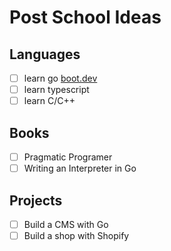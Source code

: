 # Post School Ideas

## Languages

- [ ] learn go [boot.dev](https://boot.dev)
- [ ] learn typescript
- [ ] learn C/C++

## Books

- [ ] Pragmatic Programer
- [ ] Writing an Interpreter in Go

## Projects

- [ ] Build a CMS with Go
- [ ] Build a shop with Shopify
